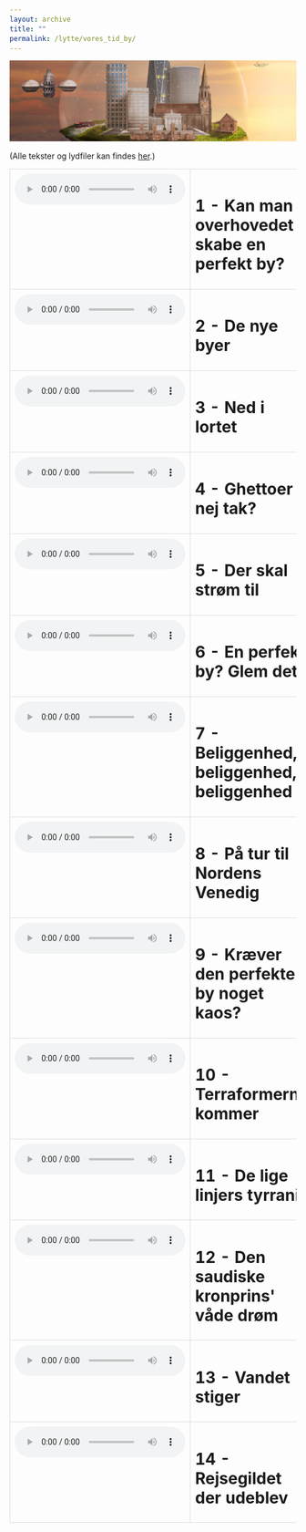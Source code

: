 ```yaml
---
layout: archive
title: ""
permalink: /lytte/vores_tid_by/
---
```


<p align="center"><img src="/images/tid/by.jpg"/></p>

<style>
    table {
        border-collapse: collapse;
        width: 100%;
    }
    th, td {
        border: 1px solid #dddddd;
        padding: 8px;
        text-align: left;
    }
    /* Customize width for specific columns */
    th:nth-child(1), td:nth-child(1) {
        width: 20%; /* First column */
    }
    th:nth-child(2), td:nth-child(2) {
        width: 80%; /* Second column */
    }
</style>

(Alle tekster og lydfiler kan findes [her](https://natmus.dk/vorestid/podcast-den-perfekte-by/).)
<table align="center" cellspacing="5" style="text-align: left" width="100%">
<tr>
<td style="vertical-align: top;"> <audio controls src="https://api.spreaker.com/v2/episodes/49557412/ondemand.mp3"></audio> </td>
<td><h1> 1 - Kan man overhovedet skabe en perfekt by? </h1></td>
<td><a href="https://natmus.dk/fileadmin/user_upload/Editor/natmus/Vores_Tid/Transskriptioner/E1._Kan_man_overhovedet_skabe_en_perfekt_by.pdf">text</a></td>
</tr>

<tr>
<td style="vertical-align: top;"> <audio controls src="https://api.spreaker.com/v2/episodes/49639076/ondemand.mp3"></audio> </td>
<td><h1> 2 - De nye byer </h1></td>
<td><a href="https://natmus.dk/fileadmin/user_upload/Editor/natmus/Vores_Tid/Transskriptioner/E2._De_nye_byer.pdf">text</a></td>
</tr>

<tr>
<td style="vertical-align: top;"> <audio controls src="https://api.spreaker.com/v2/episodes/49724172/ondemand.mp3"></audio> </td>
<td><h1> 3 - Ned i lortet </h1></td>
<td><a href="https://natmus.dk/fileadmin/user_upload/Editor/natmus/Vores_Tid/Transskriptioner/E3._Ned_i_lortet.pdf">text</a></td>
</tr>

<tr>
<td style="vertical-align: top;"> <audio controls src="https://api.spreaker.com/v2/episodes/49813609/ondemand.mp3"></audio> </td>
<td><h1> 4 - Ghettoer – nej tak? </h1></td>
<td><a href="https://natmus.dk/fileadmin/user_upload/Editor/natmus/Vores_Tid/Transskriptioner/E4._Ghettoer_nej_tak.pdf">text</a></td>
</tr>

<tr>
<td style="vertical-align: top;"> <audio controls src="https://api.spreaker.com/v2/episodes/49920920/ondemand.mp3"></audio> </td>
<td><h1> 5 - Der skal strøm til </h1></td>
<td><a href="https://natmus.dk/fileadmin/user_upload/Editor/natmus/Vores_Tid/Transskriptioner/E5._Der_skal_strom_til.pdf">text</a></td>
</tr>

<tr>
<td style="vertical-align: top;"> <audio controls src="https://api.spreaker.com/v2/episodes/50024958/ondemand.mp3"></audio> </td>
<td><h1> 6 - En perfekt by? Glem det! </h1></td>
<td><a href="https://natmus.dk/fileadmin/user_upload/Editor/natmus/Vores_Tid/Transskriptioner/E6._En_perfekt_by_Glem_det.pdf">text</a></td>
</tr>

<tr>
<td style="vertical-align: top;"> <audio controls src="https://api.spreaker.com/v2/episodes/50122634/ondemand.mp3"></audio> </td>
<td><h1> 7 - Beliggenhed, beliggenhed, beliggenhed </h1></td>
<td><a href="https://natmus.dk/fileadmin/user_upload/Editor/natmus/Vores_Tid/Transskriptioner/E7._Beliggenhed__beliggenhed__beliggenhed.pdf">text</a></td>
</tr>

<tr>
<td style="vertical-align: top;"> <audio controls src="https://api.spreaker.com/v2/episodes/50201064/ondemand.mp3"></audio> </td>
<td><h1> 8 - På tur til Nordens Venedig </h1></td>
<td><a href="https://natmus.dk/fileadmin/user_upload/Editor/natmus/Vores_Tid/Transskriptioner/E8._Paa_tur_til_Nordens_Venedig.pdf">text</a></td>
</tr>

<tr>
<td style="vertical-align: top;"> <audio controls src="https://api.spreaker.com/v2/episodes/50292003/ondemand.mp3"></audio> </td>
<td><h1> 9 - Kræver den perfekte by noget kaos? </h1></td>
<td><a href="https://natmus.dk/fileadmin/user_upload/Editor/natmus/Vores_Tid/Transskriptioner/E9._Kraever_den_perfekte_by_noget_kaos.pdf">text</a></td>
</tr>

<tr>
<td style="vertical-align: top;"> <audio controls src="https://api.spreaker.com/v2/episodes/50403193/ondemand.mp3"></audio> </td>
<td><h1> 10 - Terraformerne kommer </h1></td>
<td><a href="https://natmus.dk/fileadmin/user_upload/Editor/natmus/Vores_Tid/Transskriptioner/E10._Terraformerne_kommer.pdf">text</a></td>
</tr>

<tr>
<td style="vertical-align: top;"> <audio controls src="https://api.spreaker.com/v2/episodes/50939932/ondemand.mp3"></audio> </td>
<td><h1> 11 - De lige linjers tyrrani </h1></td>
<td><a href="https://natmus.dk/fileadmin/user_upload/Editor/natmus/Vores_Tid/Transskriptioner/E11._De_lige_linjers_tyranni.pdf">text</a></td>
</tr>

<tr>
<td style="vertical-align: top;"> <audio controls src="https://api.spreaker.com/v2/episodes/51091042/ondemand.mp3"></audio> </td>
<td><h1> 12 - Den saudiske kronprins' våde drøm </h1></td>
<td><a href="https://natmus.dk/fileadmin/user_upload/Editor/natmus/Vores_Tid/Transskriptioner/E12._Den_saudiske_kronprins_hede_drm.pdf">text</a></td>
</tr>

<tr>
<td style="vertical-align: top;"> <audio controls src="https://api.spreaker.com/v2/episodes/51171069/ondemand.mp3"></audio> </td>
<td><h1> 13 - Vandet stiger </h1></td>
<td><a href="https://natmus.dk/fileadmin/user_upload/Editor/natmus/Vores_Tid/Transskriptioner/E13._Vandet_stiger.pdf">text</a></td>
</tr>

<tr>
<td style="vertical-align: top;"> <audio controls src="https://api.spreaker.com/v2/episodes/51254872/ondemand.mp3"></audio> </td>
<td><h1> 14 - Rejsegildet der udeblev </h1></td>
<td><a href="https://natmus.dk/fileadmin/user_upload/Editor/natmus/Vores_Tid/Transskriptioner/E14._Rejsegildet_der_udeblev.pdf">text</a></td>
</tr>
</table>
